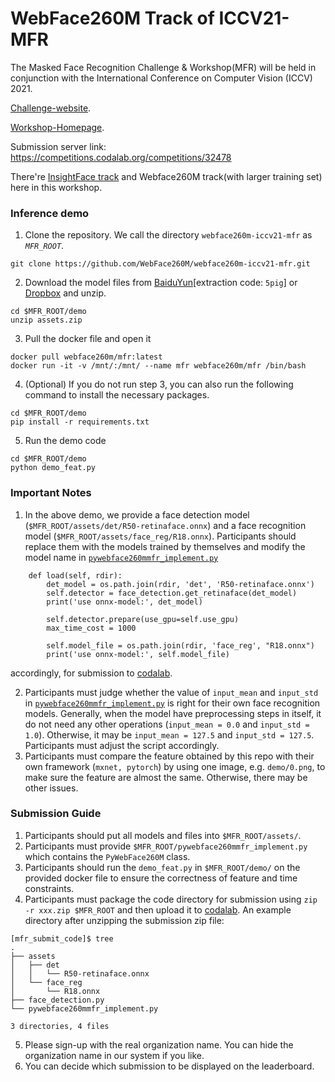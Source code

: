 # WebFace260M Track of ICCV21-MFR
The Masked Face Recognition Challenge & Workshop(MFR) will be held in conjunction with the International Conference on Computer Vision (ICCV) 2021.

[Challenge-website](https://www.face-benchmark.org/challenge.html).

[Workshop-Homepage](https://ibug.doc.ic.ac.uk/resources/masked-face-recognition-challenge-workshop-iccv-21/).

Submission server link: https://competitions.codalab.org/competitions/32478

There're [InsightFace track](https://github.com/deepinsight/insightface/tree/master/challenges/iccv21-mfr) and Webface260M track(with larger training set) here in this workshop.

### Inference demo
1. Clone the repository. We call the directory ``webface260m-iccv21-mfr`` as *`MFR_ROOT`*.
```Shell
git clone https://github.com/WebFace260M/webface260m-iccv21-mfr.git
```
2. Download the model files from [BaiduYun](https://pan.baidu.com/s/1Zd62dC0rVBLlc2Drspi0ow)[extraction code: ``5pig``] or [Dropbox](https://www.dropbox.com/s/cw52tmxgu1cboii/assets.zip?dl=0) and unzip.
```Shell
cd $MFR_ROOT/demo
unzip assets.zip
```
3. Pull the docker file and open it
```Shell
docker pull webface260m/mfr:latest
docker run -it -v /mnt/:/mnt/ --name mfr webface260m/mfr /bin/bash
```
4. (Optional) If you do not run step 3, you can also run the following command to install the necessary packages.
```Shell
cd $MFR_ROOT/demo
pip install -r requirements.txt
```
5. Run the demo code
```Shell
cd $MFR_ROOT/demo
python demo_feat.py
```
### Important Notes
1. In the above demo, we provide a face detection model (``$MFR_ROOT/assets/det/R50-retinaface.onnx``) and a face recognition model (``$MFR_ROOT/assets/face_reg/R18.onnx``). Participants should replace them with the models trained by themselves and modify the model name in [``pywebface260mmfr_implement.py``](https://github.com/WebFace260M/webface260m-iccv21-mfr/blob/main/pywebface260mmfr_implement.py)
```Shell
    def load(self, rdir):
        det_model = os.path.join(rdir, 'det', 'R50-retinaface.onnx')
        self.detector = face_detection.get_retinaface(det_model)
        print('use onnx-model:', det_model)

        self.detector.prepare(use_gpu=self.use_gpu)
        max_time_cost = 1000

        self.model_file = os.path.join(rdir, 'face_reg', "R18.onnx")
        print('use onnx-model:', self.model_file)
```
accordingly, for submission to [codalab](https://competitions.codalab.org/competitions/32478).

2. Participants must judge whether the value of ``input_mean`` and ``input_std`` in [``pywebface260mmfr_implement.py``](https://github.com/WebFace260M/webface260m-iccv21-mfr/blob/main/pywebface260mmfr_implement.py) is right for their own face recognition models. Generally, when the model have preprocessing steps in itself, it do not need any other operations (``input_mean = 0.0`` and ``input_std = 1.0``). Otherwise, it may be ``input_mean = 127.5`` and ``input_std = 127.5``. Participants must adjust the script accordingly.
3. Participants must compare the feature obtained by this repo with their own framework (``mxnet, pytorch``) by using one image, e.g. ``demo/0.png``, to make sure the feature are almost the same. Otherwise, there may be other issues.

### Submission Guide
1. Participants should put all models and files into ``$MFR_ROOT/assets/``.
2. Participants must provide ``$MFR_ROOT/pywebface260mmfr_implement.py`` which contains the ``PyWebFace260M`` class.  
3. Participants should run the ``demo_feat.py`` in ``$MFR_ROOT/demo/``  on the provided docker file to ensure the correctness of feature and time constraints.  
4. Participants must package the code directory for submission using ``zip -r xxx.zip $MFR_ROOT`` and then upload it to [codalab](https://competitions.codalab.org/competitions/32478).  An example directory after unzipping the submission zip file:
```Shell
[mfr_submit_code]$ tree
.
├── assets
│   ├── det
│   │   └── R50-retinaface.onnx
│   └── face_reg
│       └── R18.onnx
├── face_detection.py
└── pywebface260mmfr_implement.py

3 directories, 4 files
```
5. Please sign-up with the real organization name. You can hide the organization name in our system if you like.  
6. You can decide which submission to be displayed on the leaderboard.
